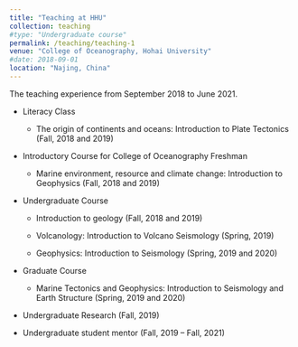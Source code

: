 ```yaml
---
title: "Teaching at HHU"
collection: teaching
#type: "Undergraduate course"
permalink: /teaching/teaching-1
venue: "College of Oceanography, Hohai University"
#date: 2018-09-01
location: "Najing, China"
---
```


The teaching experience from September 2018 to June 2021.

+ Literacy Class
  + The origin of continents and oceans: Introduction to Plate Tectonics (Fall, 2018 and 2019)

+ Introductory Course for College of Oceanography Freshman
  + Marine environment, resource and climate change: Introduction to Geophysics (Fall, 2018 and 2019)

+ Undergraduate Course
  + Introduction to geology (Fall, 2018 and 2019)

  + Volcanology: Introduction to Volcano Seismology (Spring, 2019)

  + Geophysics: Introduction to Seismology (Spring, 2019 and 2020)

+ Graduate Course
  + Marine Tectonics and Geophysics: Introduction to Seismology and Earth Structure (Spring, 2019 and 2020)

+ Undergraduate Research (Fall, 2019)

+ Undergraduate student mentor (Fall, 2019 – Fall, 2021)

